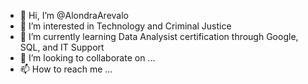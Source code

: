 - 👋 Hi, I’m @AlondraArevalo
- 👀 I’m interested in Technology and Criminal Justice
- 🌱 I’m currently learning Data Analysist certification through Google, SQL, and IT Support
- 💞️ I’m looking to collaborate on ...
- 📫 How to reach me ...

<!---
AlondraArevalo/AlondraArevalo is a ✨ special ✨ repository because its `README.md` (this file) appears on your GitHub profile.
You can click the Preview link to take a look at your changes.
--->
